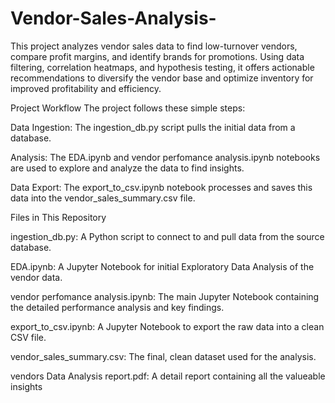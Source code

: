 # Vendor-Sales-Analysis-
This project analyzes vendor sales data to find low-turnover vendors, compare profit margins, and identify brands for promotions. Using data filtering, correlation heatmaps, and hypothesis testing, it offers actionable recommendations to diversify the vendor base and optimize inventory for improved profitability and efficiency.

Project Workflow
The project follows these simple steps:

Data Ingestion: The ingestion_db.py script pulls the initial data from a database.


Analysis: The EDA.ipynb and vendor perfomance analysis.ipynb notebooks are used to explore and analyze the data to find insights.

Data Export: The export_to_csv.ipynb notebook processes and saves this data into the vendor_sales_summary.csv file.

Files in This Repository

ingestion_db.py: 
A Python script to connect to and pull data from the source database.

EDA.ipynb: 
A Jupyter Notebook for initial Exploratory Data Analysis of the vendor data.

vendor perfomance analysis.ipynb: 
The main Jupyter Notebook containing the detailed performance analysis and key findings.

export_to_csv.ipynb:
A Jupyter Notebook to export the raw data into a clean CSV file.

vendor_sales_summary.csv:
The final, clean dataset used for the analysis.

vendors Data Analysis report.pdf:
A detail report containing all the valueable insights





 
